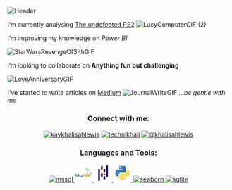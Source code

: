 ![Header](https://user-images.githubusercontent.com/108205030/228553684-f488d6cf-7ba2-4683-9e98-8c08dc92da43.png)



I’m currently analysing [The undefeated PS2](https://github.com/TechniKhali/Niyo_Final_Project) ![LucyComputerGIF (2)](https://user-images.githubusercontent.com/108205030/228533936-ea6d48e0-d2c9-4cc8-bd65-6680070298e9.gif)

I’m improving my knowledge on *Power BI*

![StarWarsRevengeOfSithGIF](https://user-images.githubusercontent.com/108205030/228536357-40b6eadc-bb8e-446e-9600-0e1cd4d5e60d.gif)

I’m looking to collaborate on **Anything fun but challenging** 

![LoveAnniversaryGIF](https://user-images.githubusercontent.com/108205030/228530228-fb135535-1159-4b4e-ad0c-32404b0c73e4.gif) 

I've started to write articles on [Medium](https://medium.com/@khalisahlewis) ![JournalWriteGIF](https://user-images.githubusercontent.com/108205030/228530521-ea0611dd-56d4-43cf-91d3-c2cdbff68ce0.gif) ...*be gentle with me*

<h3 align="center">Connect with me:</h3>
<p align="center">
<a href="https://linkedin.com/in/kaykhalisahlewis" target="blank"><img align="center" src="https://raw.githubusercontent.com/rahuldkjain/github-profile-readme-generator/master/src/images/icons/Social/linked-in-alt.svg" alt="kaykhalisahlewis" height="30" width="40" /></a>
<a href="https://instagram.com/technikhali" target="blank"><img align="center" src="https://raw.githubusercontent.com/rahuldkjain/github-profile-readme-generator/master/src/images/icons/Social/instagram.svg" alt="technikhali" height="30" width="40" /></a>
<a href="https://medium.com/@khalisahlewis" target="blank"><img align="center" src="https://raw.githubusercontent.com/rahuldkjain/github-profile-readme-generator/master/src/images/icons/Social/medium.svg" alt="@khalisahlewis" height="30" width="40" /></a>
</p>

<h3 align="center">Languages and Tools:</h3>
<p align="center"> <a href="https://www.microsoft.com/en-us/sql-server" target="_blank" rel="noreferrer"> <img src="https://www.svgrepo.com/show/303229/microsoft-sql-server-logo.svg" alt="mssql" width="40" height="40"/> </a> <a href="https://www.mysql.com/" target="_blank" rel="noreferrer"> <img src="https://raw.githubusercontent.com/devicons/devicon/master/icons/mysql/mysql-original-wordmark.svg" alt="mysql" width="40" height="40"/> </a> <a href="https://pandas.pydata.org/" target="_blank" rel="noreferrer"> <img src="https://raw.githubusercontent.com/devicons/devicon/2ae2a900d2f041da66e950e4d48052658d850630/icons/pandas/pandas-original.svg" alt="pandas" width="40" height="40"/> </a> <a href="https://www.python.org" target="_blank" rel="noreferrer"> <img src="https://raw.githubusercontent.com/devicons/devicon/master/icons/python/python-original.svg" alt="python" width="40" height="40"/> </a> <a href="https://seaborn.pydata.org/" target="_blank" rel="noreferrer"> <img src="https://seaborn.pydata.org/_images/logo-mark-lightbg.svg" alt="seaborn" width="40" height="40"/> </a> <a href="https://www.sqlite.org/" target="_blank" rel="noreferrer"> <img src="https://www.vectorlogo.zone/logos/sqlite/sqlite-icon.svg" alt="sqlite" width="40" height="40"/> </a> </p>
